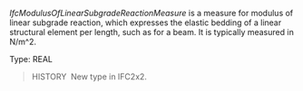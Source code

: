 ﻿_IfcModulusOfLinearSubgradeReactionMeasure_ is a measure for modulus of linear subgrade reaction, which expresses the elastic bedding of a linear structural element per length, such as for a beam. It is typically measured in N/m\^2.

Type: REAL

> HISTORY&nbsp; New type in IFC2x2.
